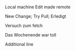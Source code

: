 Local machine
Edit made remote

New Change; Try Pull; Erledigt

Versuch zum fetch

Das Wochenende war toll

Additional line
